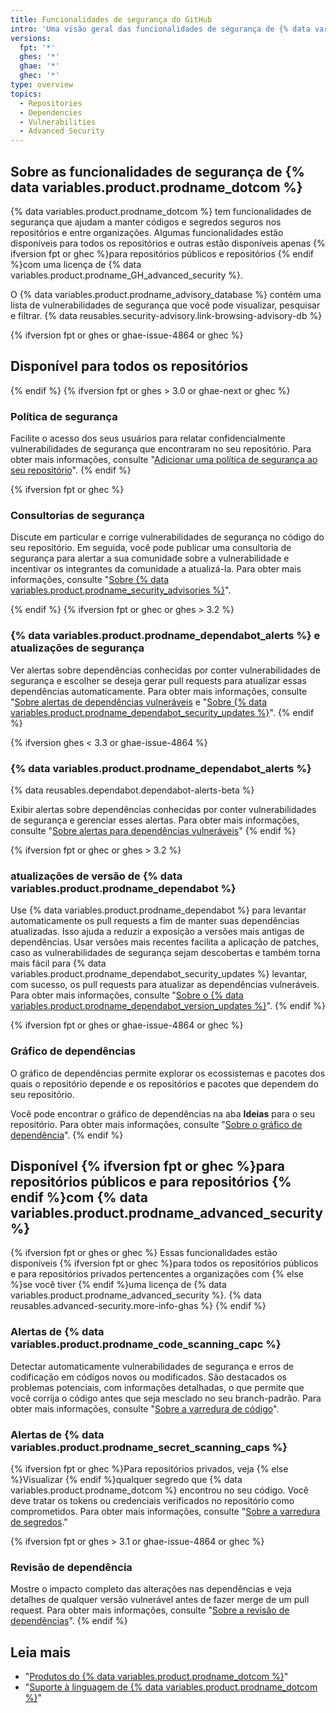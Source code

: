 ```yaml
---
title: Funcionalidades de segurança do GitHub
intro: 'Uma visão geral das funcionalidades de segurança de {% data variables.product.prodname_dotcom %}'
versions:
  fpt: '*'
  ghes: '*'
  ghae: '*'
  ghec: '*'
type: overview
topics:
  - Repositories
  - Dependencies
  - Vulnerabilities
  - Advanced Security
---
```


## Sobre as funcionalidades de segurança de {% data variables.product.prodname_dotcom %}

{% data variables.product.prodname_dotcom %} tem funcionalidades de segurança que ajudam a manter códigos e segredos seguros nos repositórios e entre organizações. Algumas funcionalidades estão disponíveis para todos os repositórios e outras estão disponíveis apenas {% ifversion fpt or ghec %}para repositórios públicos e repositórios {% endif %}com uma licença de {% data variables.product.prodname_GH_advanced_security %}.

O {% data variables.product.prodname_advisory_database %} contém uma lista de vulnerabilidades de segurança que você pode visualizar, pesquisar e filtrar. {% data reusables.security-advisory.link-browsing-advisory-db %}

{% ifversion fpt or ghes or ghae-issue-4864 or ghec %}
## Disponível para todos os repositórios
{% endif %}
{% ifversion fpt or ghes > 3.0 or ghae-next or ghec %}
### Política de segurança

Facilite o acesso dos seus usuários para relatar confidencialmente vulnerabilidades de segurança que encontraram no seu repositório. Para obter mais informações, consulte "[Adicionar uma política de segurança ao seu repositório](/code-security/getting-started/adding-a-security-policy-to-your-repository)".
{% endif %}

{% ifversion fpt or ghec %}
### Consultorias de segurança

Discute em particular e corrige vulnerabilidades de segurança no código do seu repositório. Em seguida, você pode publicar uma consultoria de segurança para alertar a sua comunidade sobre a vulnerabilidade e incentivar os integrantes da comunidade a atualizá-la. Para obter mais informações, consulte "[Sobre {% data variables.product.prodname_security_advisories %}](/github/managing-security-vulnerabilities/about-github-security-advisories)".

{% endif %}
{% ifversion fpt or ghec or ghes > 3.2 %}

### {% data variables.product.prodname_dependabot_alerts %} e atualizações de segurança

Ver alertas sobre dependências conhecidas por conter vulnerabilidades de segurança e escolher se deseja gerar pull requests para atualizar essas dependências automaticamente. Para obter mais informações, consulte "[Sobre alertas de dependências vulneráveis](/github/managing-security-vulnerabilities/about-alerts-for-vulnerable-dependencies) e "[Sobre {% data variables.product.prodname_dependabot_security_updates %}](/github/managing-security-vulnerabilities/about-dependabot-security-updates)".
{% endif %}

{% ifversion ghes < 3.3 or ghae-issue-4864 %}
### {% data variables.product.prodname_dependabot_alerts %}

{% data reusables.dependabot.dependabot-alerts-beta %}

Exibir alertas sobre dependências conhecidas por conter vulnerabilidades de segurança e gerenciar esses alertas. Para obter mais informações, consulte "[Sobre alertas para dependências vulneráveis](/github/managing-security-vulnerabilities/about-alerts-for-vulnerable-dependencies)"
{% endif %}

{% ifversion fpt or ghec or ghes > 3.2 %}
### atualizações de versão de {% data variables.product.prodname_dependabot %}

Use {% data variables.product.prodname_dependabot %} para levantar automaticamente os pull requests a fim de manter suas dependências atualizadas. Isso ajuda a reduzir a exposição a versões mais antigas de dependências. Usar versões mais recentes facilita a aplicação de patches, caso as vulnerabilidades de segurança sejam descobertas e também torna mais fácil para {% data variables.product.prodname_dependabot_security_updates %} levantar, com sucesso, os pull requests para atualizar as dependências vulneráveis. Para obter mais informações, consulte "[Sobre o {% data variables.product.prodname_dependabot_version_updates %}](/github/administering-a-repository/about-dependabot-version-updates)".
{% endif %}

{% ifversion fpt or ghes or ghae-issue-4864 or ghec %}
### Gráfico de dependências
O gráfico de dependências permite explorar os ecossistemas e pacotes dos quais o repositório depende e os repositórios e pacotes que dependem do seu repositório.

Você pode encontrar o gráfico de dependências na aba **Ideias** para o seu repositório. Para obter mais informações, consulte "[Sobre o gráfico de dependência](/github/visualizing-repository-data-with-graphs/about-the-dependency-graph)".
{% endif %}

## Disponível {% ifversion fpt or ghec %}para repositórios públicos e para repositórios {% endif %}com {% data variables.product.prodname_advanced_security %}

{% ifversion fpt or ghes or ghec %}
Essas funcionalidades estão disponíveis {% ifversion fpt or ghec %}para todos os repositórios públicos e para repositórios privados pertencentes a organizações com {% else %}se você tiver {% endif %}uma licença de {% data variables.product.prodname_advanced_security %}. {% data reusables.advanced-security.more-info-ghas %}
{% endif %}

### Alertas de {% data variables.product.prodname_code_scanning_capc %}

Detectar automaticamente vulnerabilidades de segurança e erros de codificação em códigos novos ou modificados. São destacados os problemas potenciais, com informações detalhadas, o que permite que você corrija o código antes que seja mesclado no seu branch-padrão. Para obter mais informações, consulte "[Sobre a varredura de código](/github/finding-security-vulnerabilities-and-errors-in-your-code/about-code-scanning)".

### Alertas de {% data variables.product.prodname_secret_scanning_caps %}

{% ifversion fpt or ghec %}Para repositórios privados, veja {% else %}Visualizar {% endif %}qualquer segredo que {% data variables.product.prodname_dotcom %} encontrou no seu código. Você deve tratar os tokens ou credenciais verificados no repositório como comprometidos. Para obter mais informações, consulte "[Sobre a varredura de segredos](/github/administering-a-repository/about-secret-scanning)."

{% ifversion fpt or ghes > 3.1 or ghae-issue-4864 or ghec %}
### Revisão de dependência

Mostre o impacto completo das alterações nas dependências e veja detalhes de qualquer versão vulnerável antes de fazer merge de um pull request. Para obter mais informações, consulte "[Sobre a revisão de dependências](/code-security/supply-chain-security/about-dependency-review)".
{% endif %}

## Leia mais
- "[Produtos do {% data variables.product.prodname_dotcom %}](/github/getting-started-with-github/githubs-products)"
- "[Suporte à linguagem de {% data variables.product.prodname_dotcom %}](/github/getting-started-with-github/github-language-support)"
